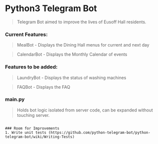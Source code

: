 # Python3 Telegram Bot 
> Telegram Bot aimed to improve the lives of Eusoff Hall residents.

### Current Features:
> MealBot - Displays the Dining Hall menus for current and next day

> CalendarBot - Displays the Monthly Calendar of events

### Features to be added:
> LaundryBot - Displays the status of washing machines

> FAQBot - Displays the FAQ

### main.py  
> Holds bot logic isolated from server code, can be expanded without touching server.


```

### Room for Improvements
1. Write unit tests (https://github.com/python-telegram-bot/python-telegram-bot/wiki/Writing-Tests)
